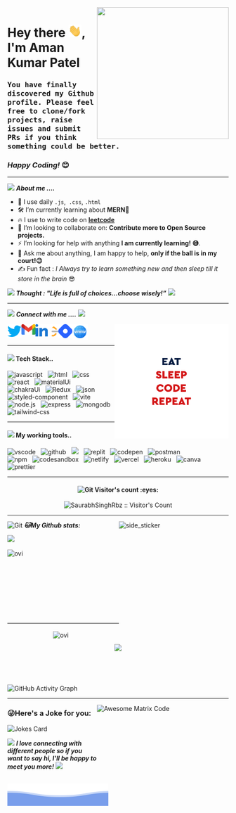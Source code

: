 <img src ="https://media.giphy.com/media/M9gbBd9nbDrOTu1Mqx/giphy.gif" align="right" width="300" height="300" />

<h1 align="left" >Hey there <img src="https://raw.githubusercontent.com/ABSphreak/ABSphreak/master/gifs/Hi.gif" width="30px">, I'm Aman Kumar Patel </h1>

<h3><samp><strong>You have finally discovered my Github profile. Please feel free to clone/fork projects, raise issues and submit PRs if you think something could be better.</strong></samp></h3> 
<h3><i>Happy Coding!</i> 😊</h3>
<hr>

<img src="https://media.giphy.com/media/iY8CRBdQXODJSCERIr/giphy.gif" width="30px">&nbsp;**_About me ...._**

<!-- - 🧠 Callme: ***He/His*** or ***TeamWorker*** 😊 <br> -->

- 🤔 I use daily `.js`,` .css`, `.html`
- 🛠 I’m currently learning about **MERN**🥰<br>
- 🔥 I use to write code on **[leetcode](https://leetcode.com/amankp4530/)** <br>
- 🌱 I’m looking to collaborate on: **Contribute more to Open Source projects.**
- ⚡ I’m looking for help with anything **I am currently learning! 😅**.
- 💬 Ask me about anything, I am happy to help, **only if the ball is in my court!😉**<br>
- ✍️ Fun fact : _I Always try to learn something new and then sleep till it store in the brain_ 😎<br>

<img src="https://media.giphy.com/media/gH3LO09IOiZIqePwv9/giphy.gif" width="50" /> <b><i align="center">Thought : "Life is full of choices…choose wisely!”</i></b> <img src="https://media.giphy.com/media/qjqUcgIyRjsl2/giphy.gif" width="50" />

 <hr>

<img src="https://media.giphy.com/media/iY8CRBdQXODJSCERIr/giphy.gif" width="30px">&nbsp;**_Connect with me ...._**
<img src='https://raw.githubusercontent.com/ShahriarShafin/ShahriarShafin/main/Assets/handshake.gif' width="70px">

<p>
   <a href="https://twitter.com/home">
    <img align="left" src="https://raw.githubusercontent.com/SaurabhSinghRbz/SaurabhSinghRbz/d771c0033d84cd92249b979a33f5ef2b0921a974/Images/twitter.svg" width="32px"  />
  </a>
  <a href="mailto:amanpatel3045@gmail.com">
    <img align="left" src="https://github.com/SaurabhSinghRbz/SaurabhSinghRbz/blob/master/Images/mail.png?raw=true" width="32px"  />
  </a>
  <a href="https://www.linkedin.com/in/aman-kumar-patel-540a47169/">
    <img align="left" src="https://raw.githubusercontent.com/SaurabhSinghRbz/SaurabhSinghRbz/1049140a71903d67104b4395ec1e24837ea2cece/Images/linked-in-alt.svg" width="28px" />
  </a>
  <a href="https://leetcode.com/amankp4530/">
    <img align="left" src="https://github.com/SaurabhSinghRbz/SaurabhSinghRbz/blob/master/Images/leetcode.png?raw=true" width="24px"  />
  </a>
   <a href="https://hashnode.com/@Amankp12">
    <img align="left" src="https://github.com/SaurabhSinghRbz/SaurabhSinghRbz/blob/master/Images/hashnode.png" width="32px"  />
  </a>
   <a href="https://sensational-cocada-fec1a4.netlify.app/">
    <img align="left" src="https://github.com/SaurabhSinghRbz/SaurabhSinghRbz/blob/master/Images/portfolio.png" width="35px"  />
  </a>
  
</p>

<img src ="https://github.com/SaurabhSinghRbz/SaurabhSinghRbz/blob/master/Images/imhd.gif?raw=true" align="right" width="260" height="260" />

<br>
<br>

 <hr>
 <h4><img src="https://media.giphy.com/media/iY8CRBdQXODJSCERIr/giphy.gif" width="30px">&nbsp;Tech Stack..</h4>
<p >
 <img src="https://img.shields.io/badge/javascript%20-%23F7DF1.svg?&style=for-the-badge&logo=javascript&logoColor=white" alt="javascript" />&nbsp;&nbsp;
 <img src="https://img.shields.io/badge/html5%20-%23e34f26.svg?&style=for-the-badge&logo=html5&logoColor=white" alt="html" />&nbsp;&nbsp;
 <img src="https://img.shields.io/badge/css3%20-%231572B6.svg?&style=for-the-badge&logo=css3&logoColor=white" alt="css" />&nbsp;&nbsp;
 <img src="https://img.shields.io/badge/React-20232A?style=for-the-badge&logo=react&logoColor=61DAFB" alt="react" />&nbsp;&nbsp;
 <img src="https://img.shields.io/badge/Material%20UI-007FFF?style=for-the-badge&logo=mui&logoColor=white" alt="materialUi" />&nbsp;&nbsp;
 <br/>
 <img src="https://img.shields.io/badge/Chakra--UI-319795?style=for-the-badge&logo=chakra-ui&logoColor=white" alt="chakraUi"/>&nbsp;&nbsp;
 <img src="https://img.shields.io/badge/Redux-593D88?style=for-the-badge&logo=redux&logoColor=white" alt="Redux" />&nbsp;&nbsp;
 <img src="https://img.shields.io/badge/json-5E5C5C?style=for-the-badge&logo=json&logoColor=white" alt="json" />&nbsp;&nbsp;
 <img src="https://img.shields.io/badge/styled--components-DB7093?style=for-the-badge&logo=styled-components&logoColor=white" alt="styled-component" />&nbsp;&nbsp;
 <img src="https://img.shields.io/badge/Vite-B73BFE?style=for-the-badge&logo=vite&logoColor=FFD62E" alt="vite"/>&nbsp;&nbsp;
 <img src="https://img.shields.io/badge/Node.js%20-%23F7DF1E.svg?&style=for-the-badge&color=6DB35A&logo=Node.js&logoColor=white" alt="node.js"/>&nbsp;&nbsp;
 <img src="https://img.shields.io/badge/Express.js-000000?style=for-the-badge&logo=express&logoColor=white" alt="express"/>&nbsp;&nbsp;
 <img src="https://img.shields.io/badge/MongoDB%20-%23F7DF1E.svg?&style=for-the-badge&color=f60c88&logo=MongoDB&logoColor=white" alt="mongodb"/>&nbsp;&nbsp;
 <img src="https://img.shields.io/badge/Tailwind_CSS-38B2AC?style=for-the-badge&logo=tailwind-css&logoColor=white" alt="tailwind-css"/>&nbsp;&nbsp;
 <br/>
 
</p>
<hr>
<h4><img src="https://media.giphy.com/media/iY8CRBdQXODJSCERIr/giphy.gif" width="30px">&nbsp;My working tools..</h4>
<p>
  <img src="https://img.shields.io/badge/VSCode-0078D4?style=for-the-badge&logo=visual%20studio%20code&logoColor=white" alt="vscode" />&nbsp;&nbsp;
  <img src="https://img.shields.io/badge/GitHub-100000?style=for-the-badge&logo=github&logoColor=white" alt="github"/>&nbsp;&nbsp;
  <img src="https://img.shields.io/badge/Git%20-%23F7DF1E.svg?&style=for-the-badge&color=blue&logo=Git&logoColor=white" />&nbsp;&nbsp;
  <img src="https://img.shields.io/badge/replit-667881?style=for-the-badge&logo=replit&logoColor=white" alt="replit" />&nbsp;&nbsp;
 <img src="https://img.shields.io/badge/Codepen-000000?style=for-the-badge&logo=codepen&logoColor=white" alt="codepen" />&nbsp;&nbsp;
 <img src="https://img.shields.io/badge/Postman-FF6C37?style=for-the-badge&logo=Postman&logoColor=white" alt="postman"/>&nbsp;&nbsp;
 <br/>
  <img src="https://img.shields.io/badge/NPM-%23000000.svg?style=for-the-badge&logo=npm&logoColor=white" alt="npm"/>&nbsp;&nbsp;
  <img src="https://img.shields.io/badge/Codesandbox-000000?style=for-the-badge&logo=CodeSandbox&logoColor=white" alt="codesandbox" />&nbsp;&nbsp;
  <img src="https://img.shields.io/badge/Netlify-00C7B7?style=for-the-badge&logo=netlify&logoColor=white" alt="netlify" />&nbsp;&nbsp;
  <img src="https://img.shields.io/badge/Vercel-000000?style=for-the-badge&logo=vercel&logoColor=white" alt="vercel" />&nbsp;&nbsp;
  <img src="https://img.shields.io/badge/Heroku-430098?style=for-the-badge&logo=heroku&logoColor=white" alt="heroku" />&nbsp;&nbsp;
  <img src="https://img.shields.io/badge/Canva-%2300C4CC.svg?&style=for-the-badge&logo=Canva&logoColor=white" alt="canva" />&nbsp;&nbsp;
  <img src="https://img.shields.io/badge/prettier-1A2C34?style=for-the-badge&logo=prettier&logoColor=F7BA3E" alt="prettier" />&nbsp;&nbsp;
  

</p>
<hr>

<h4 align="center"><img src="https://media.giphy.com/media/W5eoZHPpUx9sapR0eu/giphy.gif" width="30px" alt="Git"/>&nbsp;Visitor's count :eyes:</h4>

<p align="center"><img src="https://profile-counter.glitch.me/{SaurabhSinghRbz}/count.svg" alt="SaurabhSinghRbz :: Visitor's Count" /></p>

<hr>

 <img align="right" width=250px height=250px alt="side_sticker" src="https://media.giphy.com/media/TEnXkcsHrP4YedChhA/giphy.gif" />

<p align="left">
<img src="https://media.giphy.com/media/W5eoZHPpUx9sapR0eu/giphy.gif" width="30px" alt="Git"/>&nbsp;<i><b>🐱My Github stats:</b></i> 
</p>

<p align="left" >
<img src="https://github-readme-streak-stats.herokuapp.com/?user=SaurabhSinghRbz&theme=chartreuse-dark"  />
</p>
 
<p>
<a href="https://github.com/amanpatel3045"><span>
<img align="left" src="https://github-readme-stats.vercel.app/api/top-langs?username=SaurabhSinghRbz&show_icons=true&locale=en&layout=compact&theme=chartreuse-dark" alt="ovi"/>
<img align="right" src="https://github-readme-stats.vercel.app/api?username=SaurabhSinghRbz&show_icons=true&locale=en&theme=chartreuse-dark" alt="ovi" width="400px"/>
</span></a> </p>

<br/><br/><br/><br/><br/><br/><br/><br/><br/>

<hr clear="both">
 <br/>
<p align="center">
<a href="https://github.com/amanpatel3045"><span>
<img align="center" src="https://github-profile-summary-cards.vercel.app/api/cards/profile-details?username=amanpatel3045&theme=dracula" />
</span></a> </p>

 <br/>
<!-- GitHub Cup's   -->
 <p align="center" ><img src="https://github-profile-trophy.vercel.app/?username=SaurabhSinghRbz&theme=vue" alt=""/> </p>
 
![GitHub Activity Graph](https://activity-graph.herokuapp.com/graph?username=SaurabhSinghRbz&bg_color=000000&color=4fff67&line=4fff67&point=ffffff&area=true&hide_border=true)

<hr clear="both">

<img src = 'https://github.com/MarikIshtar007/MarikIshtar007/blob/master/images/matrix.gif' alt = 'Awesome Matrix Code' align='right' height=180px width="300px"/>

### 😜Here's a Joke for you:

<img src="https://readme-jokes.vercel.app/api" alt="Jokes Card" />

<img src="https://media.giphy.com/media/LnQjpWaON8nhr21vNW/giphy.gif" width="60"> <em><b>**I love connecting with different people</b> so if you want to say <b>hi, I'll be happy to meet you more!**</b></em> <img src="https://media.giphy.com/media/7j2hfyeVcDtf2/giphy.gif" width="50" />

![](https://github.com/amandewatnitrr/amandewatnitrr/blob/main/imgs/bottom_header.svg)
